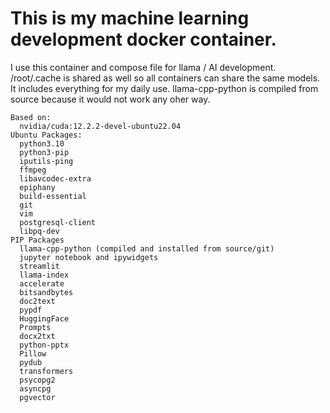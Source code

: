 # This is my machine learning development docker container.

I use this container and compose file for llama / AI development. /root/.cache is shared as well so all containers can share the same models. It includes everything for my daily use. llama-cpp-python is compiled from source because it would not work any oher way.

```
Based on: 
  nvidia/cuda:12.2.2-devel-ubuntu22.04
Ubuntu Packages: 
  python3.10 
  python3-pip 
  iputils-ping 
  ffmpeg 
  libavcodec-extra 
  epiphany 
  build-essential 
  git 
  vim 
  postgresql-client 
  libpq-dev 
PIP Packages
  llama-cpp-python (compiled and installed from source/git)
  jupyter notebook and ipywidgets
  streamlit
  llama-index 
  accelerate 
  bitsandbytes 
  doc2text 
  pypdf 
  HuggingFace 
  Prompts 
  docx2txt 
  python-pptx 
  Pillow 
  pydub 
  transformers  
  psycopg2 
  asyncpg 
  pgvector
```
